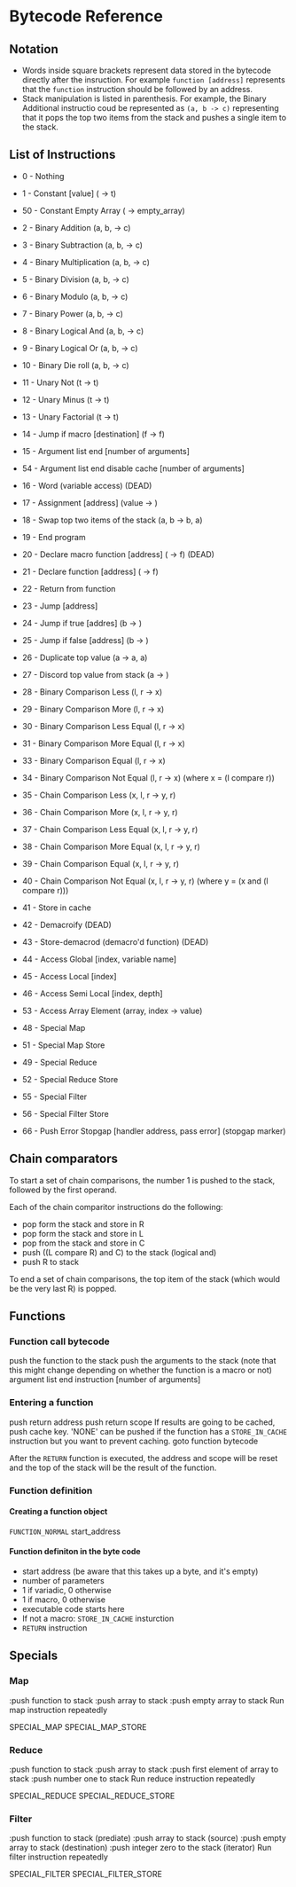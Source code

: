 # Bytecode Reference

## Notation

- Words inside square brackets represent data stored in the bytecode directly after the insruction. For example `function [address]` represents that the `function` instruction should be followed by an address.
- Stack manipulation is listed in parenthesis. For example, the Binary Additional instructio coud be represented as `(a, b -> c)` representing that it pops the top two items from the stack and pushes a single item to the stack.

## List of Instructions

- 0 - Nothing

- 1 - Constant [value] ( -> t)
- 50 - Constant Empty Array ( -> empty_array)

- 2 - Binary Addition (a, b, -> c)
- 3 - Binary Subtraction (a, b, -> c)
- 4 - Binary Multiplication (a, b, -> c)
- 5 - Binary Division (a, b, -> c)
- 6 - Binary Modulo (a, b, -> c)
- 7 - Binary Power (a, b, -> c)
- 8 - Binary Logical And (a, b, -> c)
- 9 - Binary Logical Or (a, b, -> c)
- 10 - Binary Die roll (a, b, -> c)

- 11 - Unary Not (t -> t)
- 12 - Unary Minus (t -> t)
- 13 - Unary Factorial (t -> t)

- 14 - Jump if macro [destination] (f -> f)
- 15 - Argument list end [number of arguments]
- 54 - Argument list end disable cache [number of arguments]
- 16 - Word (variable access) (DEAD)
- 17 - Assignment [address] (value -> )
- 18 - Swap top two items of the stack (a, b -> b, a)
- 19 - End program
- 20 - Declare macro function [address] ( -> f) (DEAD)
- 21 - Declare function [address] ( -> f)
- 22 - Return from function
- 23 - Jump [address]
- 24 - Jump if true [addres] (b -> )
- 25 - Jump if false [address] (b -> )
- 26 - Duplicate top value (a -> a, a)
- 27 - Discord top value from stack (a -> )

- 28 - Binary Comparison Less (l, r -> x)
- 29 - Binary Comparison More (l, r -> x)
- 30 - Binary Comparison Less Equal (l, r -> x)
- 31 - Binary Comparison More Equal (l, r -> x)
- 33 - Binary Comparison Equal (l, r -> x)
- 34 - Binary Comparison Not Equal (l, r -> x)
(where x = (l compare r))

- 35 - Chain Comparison Less (x, l, r -> y, r)
- 36 - Chain Comparison More (x, l, r -> y, r)
- 37 - Chain Comparison Less Equal (x, l, r -> y, r)
- 38 - Chain Comparison More Equal (x, l, r -> y, r)
- 39 - Chain Comparison Equal (x, l, r -> y, r)
- 40 - Chain Comparison Not Equal (x, l, r -> y, r)
(where y = (x and (l compare r)))

- 41 - Store in cache
- 42 - Demacroify (DEAD)
- 43 - Store-demacrod (demacro'd function) (DEAD)

- 44 - Access Global [index, variable name]
- 45 - Access Local  [index]
- 46 - Access Semi Local [index, depth]
- 53 - Access Array Element (array, index -> value)

- 48 - Special Map
- 51 - Special Map Store
- 49 - Special Reduce
- 52 - Special Reduce Store
- 55 - Special Filter
- 56 - Special Filter Store

- 66 - Push Error Stopgap [handler address, pass error] (stopgap marker)

## Chain comparators

To start a set of chain comparisons, the number 1 is pushed to the stack, followed by the first operand.

Each of the chain comparitor instructions do the following:
- pop form the stack and store in R
- pop form the stack and store in L
- pop from the stack and store in C
- push ((L compare R) and C) to the stack (logical and)
- push R to stack

To end a set of chain comparisons, the top item of the stack (which would be the very last R) is popped.

## Functions

### Function call bytecode

push the function to the stack
push the arguments to the stack (note that this might change depending on whether the function is a macro or not)
argument list end instruction [number of arguments]

### Entering a function

push return address
push return scope
If results are going to be cached, push cache key. 'NONE' can be pushed if the function has a `STORE_IN_CACHE` instruction but you want to prevent caching.
goto function bytecode

After the `RETURN` function is executed, the address and scope will be reset and the top of the stack will be the result of the function.

### Function definition

#### Creating a function object

`FUNCTION_NORMAL`
start_address

#### Function definiton in the byte code

 - start address (be aware that this takes up a byte, and it's empty)
- number of parameters
- 1 if variadic, 0 otherwise
- 1 if macro, 0 otherwise
- executable code starts here
- If not a macro: `STORE_IN_CACHE` insturction
- `RETURN` instruction

## Specials

### Map

:push function to stack
:push array to stack
:push empty array to stack
Run map instruction repeatedly

SPECIAL_MAP
SPECIAL_MAP_STORE

### Reduce

:push function to stack
:push array to stack
:push first element of array to stack
:push number one to stack
Run reduce instruction repeatedly

SPECIAL_REDUCE
SPECIAL_REDUCE_STORE

### Filter

:push function to stack (prediate)
:push array to stack (source)
:push empty array to stack (destination)
:push integer zero to the stack (iterator)
Run filter instruction repeatedly

SPECIAL_FILTER
SPECIAL_FILTER_STORE
